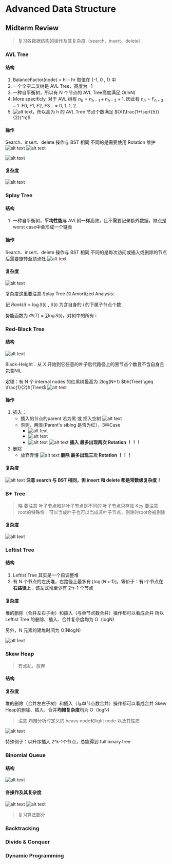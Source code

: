 # Advanced Data Structure
## Midterm Review

> 复习各数据结构的操作及其复杂度（search、insert、delete）

### AVL Tree
#### 结构
1. BalanceFactor(node) = hl - hr 
取值在 {-1, 0 , 1} 中
2. 一个全空二叉树是 AVL Tree，高度为 -1
3. 一种自平衡树，所以有 N 个节点的 AVL Tree高度满足 O(lnN)
4. More specificly, 对于 AVL 树有 $n_h = n_{h-1} + n_{h-2} + 1$. 因此有 $n_h = F_{h+3} - 1$. F0, F1, F2, F3... = 0, 1, 1, 2... 
5. ![alt text](image-54.png)，所以高为 h 的 AVL Tree 节点个数满足 $O((\frac{1+\sqrt{5}}{2})^h)$

#### 操作

Search、insert、delete 操作与 BST 相同
不同的是需要使用 Rotation 维护
![alt text](image-55.png)
![alt text](image-56.png)

![alt text](image-57.png)

#### 复杂度
![alt text](image-58.png)

### Splay Tree
#### 结构
1. 一种自平衡树，**平均性能**与 AVL树一样高效，且不需要记录额外数据，缺点是 worst case中会形成一个链表

#### 操作
Search、insert、delete 操作与 BST 相同
不同的是每次访问或插入或删除的节点后需要旋转至顶点处
![alt text](image-60.png)

#### 复杂度
![alt text](image-59.png)

复杂度这里要注意 Splay Tree 的  Amortized Analysis:

记 $Rank(i) = \log{S(i)}$ , S(i) 为含自身的 i 的下属子节点个数

势能函数为 $\Phi(T) = \sum{\log S(i)}$，对树中的所有 i 


### Red-Black Tree
#### 结构
![alt text](image-62.png)

Black-Height：从 X 开始到它任意的叶子后代路径上的黑节点个数且不含自身且包含NIL

定理：有 N 个 internal nodes 的红黑树最高为 2log(N+1)
$bh(Tree) \geq \frac{1}{2}h(Tree)$
![alt text](image-63.png)

#### 操作
1. 插入： 
   - 插入的节点的parent 若为黑 或 插入空树
   ![alt text](image-64.png)
   - 否则，两类(Parent's siblng 是否为红），3种Case
      - ![alt text](image-65.png)
      - ![alt text](image-66.png)
      - ![alt text](image-67.png)
![alt text](image-68.png)
**插入 最多出现两次 Rotation ！！！**
2. 删除
    - 放弃弄懂
![alt text](image-69.png)
**删除 最多出现三次 Rotation ！！！**

#### 复杂度
![alt text](image-61.png)
**注意 search 与 BST 相同，但 insert 和 delete 都是常数级复杂度！**


### B+ Tree
> 略
> 要注意 叶子节点和非叶子节点是不同的 叶子节点只存放 Key
> 要注意 root的特殊性：可以当成叶子也可以当成非叶子节点，删除时root会被删除
#### 复杂度
![alt text](image-70.png)
### Leftist Tree

#### 结构
1. Leftist Tree 其实是一个自调整堆
2. 有 N 个节点的左氏堆，右路径上最多有 $\lfloor \log(N+1) \rfloor$，等价于：有r个节点在**右路径**上，该左式堆至少有 2^r-1 个节点
#### 复杂度
堆的删除（合并左右子树）和插入（与单节点数合并）操作都可以看成合并
所以 Leftist Tree 的删除、插入、合并复杂度均为 O（logN)

另外，N 元素的建堆时间为 O(NlogN)

![alt text](image-71.png)

### Skew Heap
> 有点乱，放弃
#### 结构
#### 复杂度
堆的删除（合并左右子树）和插入（与单节点数合并）操作都可以看成合并
Skew Heap的删除、插入、合并**均摊复杂度**均为 O（logN)

> 注意 均摊分析时定义的 heavy node和light node 以及其性质

![alt text](image-72.png)

特殊例子：以升序插入 2^k-1个节点，总能得到 full binary tree
### Binomial Queue

#### 结构
![alt text](image-73.png)
#### 各操作及其复杂度
![alt text](image-74.png)
![alt text](image-75.png)

> 复习算法部分

### Backtracking

### Divide & Conquer

### Dynamic Programming